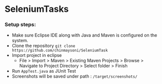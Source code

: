 # SeleniumTasks
### Setup steps:
- Make sure Eclipse IDE along with Java and Maven is configured on the system.
- Clone the repository 
```git clone https://github.com/chinmaysoni/SeleniumTask```
- Import project in eclipse 
  - File > Import > Maven > Existing Maven Projects > Browse > Navigate to Project Directory > Select folder > Finish
- Run `AppTest.java` as JUnit Test
- Screenshots will be saved under path : `/target/screenshots/`
